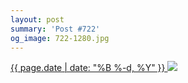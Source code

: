 ```yaml
---
layout: post
summary: 'Post #722'
og_image: 722-1280.jpg
---
```


<p>
 <time>
  <a href="/722">
   {{ page.date | date: "%B %-d, %Y" }}
  </a>
 </time>
 <a href="/722">
  <img data-taken="2/24/2018" sizes="(min-width: 700px) 50vw, calc(100vw - 2rem)" src="{{ site.assets_url }}/722-640.jpg" srcset="{{ site.assets_url }}/722-320.jpg 320w, {{ site.assets_url }}/722-640.jpg 640w, {{ site.assets_url }}/722-960.jpg 960w, {{ site.assets_url }}/722-1280.jpg 1280w"/>
 </a>
</p>
